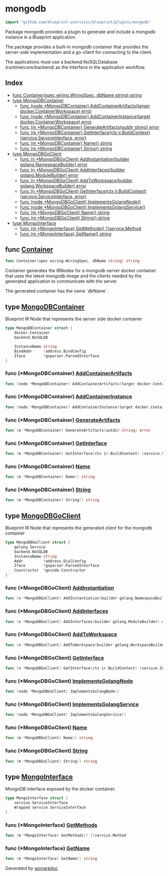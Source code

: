 <!-- Code generated by gomarkdoc. DO NOT EDIT -->

# mongodb

```go
import "github.com/blueprint-uservices/blueprint/plugins/mongodb"
```

Package mongodb provides a plugin to generate and include a mongodb instance in a Blueprint application.

The package provides a built\-in mongodb container that provides the server\-side implementation and a go\-client for connecting to the client.

The applications must use a backend.NoSQLDatabase \(runtime/core/backend\) as the interface in the application workflow.

## Index

- [func Container\(spec wiring.WiringSpec, dbName string\) string](<#Container>)
- [type MongoDBContainer](<#MongoDBContainer>)
  - [func \(node \*MongoDBContainer\) AddContainerArtifacts\(targer docker.ContainerWorkspace\) error](<#MongoDBContainer.AddContainerArtifacts>)
  - [func \(node \*MongoDBContainer\) AddContainerInstance\(target docker.ContainerWorkspace\) error](<#MongoDBContainer.AddContainerInstance>)
  - [func \(m \*MongoDBContainer\) GenerateArtifacts\(outdir string\) error](<#MongoDBContainer.GenerateArtifacts>)
  - [func \(m \*MongoDBContainer\) GetInterface\(ctx ir.BuildContext\) \(service.ServiceInterface, error\)](<#MongoDBContainer.GetInterface>)
  - [func \(m \*MongoDBContainer\) Name\(\) string](<#MongoDBContainer.Name>)
  - [func \(m \*MongoDBContainer\) String\(\) string](<#MongoDBContainer.String>)
- [type MongoDBGoClient](<#MongoDBGoClient>)
  - [func \(n \*MongoDBGoClient\) AddInstantiation\(builder golang.NamespaceBuilder\) error](<#MongoDBGoClient.AddInstantiation>)
  - [func \(n \*MongoDBGoClient\) AddInterfaces\(builder golang.ModuleBuilder\) error](<#MongoDBGoClient.AddInterfaces>)
  - [func \(n \*MongoDBGoClient\) AddToWorkspace\(builder golang.WorkspaceBuilder\) error](<#MongoDBGoClient.AddToWorkspace>)
  - [func \(n \*MongoDBGoClient\) GetInterface\(ctx ir.BuildContext\) \(service.ServiceInterface, error\)](<#MongoDBGoClient.GetInterface>)
  - [func \(node \*MongoDBGoClient\) ImplementsGolangNode\(\)](<#MongoDBGoClient.ImplementsGolangNode>)
  - [func \(node \*MongoDBGoClient\) ImplementsGolangService\(\)](<#MongoDBGoClient.ImplementsGolangService>)
  - [func \(m \*MongoDBGoClient\) Name\(\) string](<#MongoDBGoClient.Name>)
  - [func \(m \*MongoDBGoClient\) String\(\) string](<#MongoDBGoClient.String>)
- [type MongoInterface](<#MongoInterface>)
  - [func \(m \*MongoInterface\) GetMethods\(\) \[\]service.Method](<#MongoInterface.GetMethods>)
  - [func \(m \*MongoInterface\) GetName\(\) string](<#MongoInterface.GetName>)


<a name="Container"></a>
## func [Container](<https://gitlab.mpi-sws.org/cld/blueprint2/blueprint/blob/main/plugins/mongodb/wiring.go#L21>)

```go
func Container(spec wiring.WiringSpec, dbName string) string
```

Container generates the IRNodes for a mongodb server docker container that uses the latest mongodb image and the clients needed by the generated application to communicate with the server.

The generated container has the name \`dbName\`.

<a name="MongoDBContainer"></a>
## type [MongoDBContainer](<https://gitlab.mpi-sws.org/cld/blueprint2/blueprint/blob/main/plugins/mongodb/ir_mongo_container.go#L14-L21>)

Blueprint IR Node that represents the server side docker container

```go
type MongoDBContainer struct {
    docker.Container
    backend.NoSQLDB

    InstanceName string
    BindAddr     *address.BindConfig
    Iface        *goparser.ParsedInterface
}
```

<a name="MongoDBContainer.AddContainerArtifacts"></a>
### func \(\*MongoDBContainer\) [AddContainerArtifacts](<https://gitlab.mpi-sws.org/cld/blueprint2/blueprint/blob/main/plugins/mongodb/ir_mongo_container.go#L80>)

```go
func (node *MongoDBContainer) AddContainerArtifacts(targer docker.ContainerWorkspace) error
```



<a name="MongoDBContainer.AddContainerInstance"></a>
### func \(\*MongoDBContainer\) [AddContainerInstance](<https://gitlab.mpi-sws.org/cld/blueprint2/blueprint/blob/main/plugins/mongodb/ir_mongo_container.go#L84>)

```go
func (node *MongoDBContainer) AddContainerInstance(target docker.ContainerWorkspace) error
```



<a name="MongoDBContainer.GenerateArtifacts"></a>
### func \(\*MongoDBContainer\) [GenerateArtifacts](<https://gitlab.mpi-sws.org/cld/blueprint2/blueprint/blob/main/plugins/mongodb/ir_mongo_container.go#L76>)

```go
func (m *MongoDBContainer) GenerateArtifacts(outdir string) error
```



<a name="MongoDBContainer.GetInterface"></a>
### func \(\*MongoDBContainer\) [GetInterface](<https://gitlab.mpi-sws.org/cld/blueprint2/blueprint/blob/main/plugins/mongodb/ir_mongo_container.go#L71>)

```go
func (m *MongoDBContainer) GetInterface(ctx ir.BuildContext) (service.ServiceInterface, error)
```



<a name="MongoDBContainer.Name"></a>
### func \(\*MongoDBContainer\) [Name](<https://gitlab.mpi-sws.org/cld/blueprint2/blueprint/blob/main/plugins/mongodb/ir_mongo_container.go#L67>)

```go
func (m *MongoDBContainer) Name() string
```



<a name="MongoDBContainer.String"></a>
### func \(\*MongoDBContainer\) [String](<https://gitlab.mpi-sws.org/cld/blueprint2/blueprint/blob/main/plugins/mongodb/ir_mongo_container.go#L63>)

```go
func (m *MongoDBContainer) String() string
```



<a name="MongoDBGoClient"></a>
## type [MongoDBGoClient](<https://gitlab.mpi-sws.org/cld/blueprint2/blueprint/blob/main/plugins/mongodb/ir_client.go#L18-L25>)

Blueprint IR Node that represents the generated client for the mongodb container

```go
type MongoDBGoClient struct {
    golang.Service
    backend.NoSQLDB
    InstanceName string
    Addr         *address.DialConfig
    Iface        *goparser.ParsedInterface
    Constructor  *gocode.Constructor
}
```

<a name="MongoDBGoClient.AddInstantiation"></a>
### func \(\*MongoDBGoClient\) [AddInstantiation](<https://gitlab.mpi-sws.org/cld/blueprint2/blueprint/blob/main/plugins/mongodb/ir_client.go#L78>)

```go
func (n *MongoDBGoClient) AddInstantiation(builder golang.NamespaceBuilder) error
```



<a name="MongoDBGoClient.AddInterfaces"></a>
### func \(\*MongoDBGoClient\) [AddInterfaces](<https://gitlab.mpi-sws.org/cld/blueprint2/blueprint/blob/main/plugins/mongodb/ir_client.go#L74>)

```go
func (n *MongoDBGoClient) AddInterfaces(builder golang.ModuleBuilder) error
```



<a name="MongoDBGoClient.AddToWorkspace"></a>
### func \(\*MongoDBGoClient\) [AddToWorkspace](<https://gitlab.mpi-sws.org/cld/blueprint2/blueprint/blob/main/plugins/mongodb/ir_client.go#L70>)

```go
func (n *MongoDBGoClient) AddToWorkspace(builder golang.WorkspaceBuilder) error
```



<a name="MongoDBGoClient.GetInterface"></a>
### func \(\*MongoDBGoClient\) [GetInterface](<https://gitlab.mpi-sws.org/cld/blueprint2/blueprint/blob/main/plugins/mongodb/ir_client.go#L66>)

```go
func (n *MongoDBGoClient) GetInterface(ctx ir.BuildContext) (service.ServiceInterface, error)
```



<a name="MongoDBGoClient.ImplementsGolangNode"></a>
### func \(\*MongoDBGoClient\) [ImplementsGolangNode](<https://gitlab.mpi-sws.org/cld/blueprint2/blueprint/blob/main/plugins/mongodb/ir_client.go#L88>)

```go
func (node *MongoDBGoClient) ImplementsGolangNode()
```



<a name="MongoDBGoClient.ImplementsGolangService"></a>
### func \(\*MongoDBGoClient\) [ImplementsGolangService](<https://gitlab.mpi-sws.org/cld/blueprint2/blueprint/blob/main/plugins/mongodb/ir_client.go#L89>)

```go
func (node *MongoDBGoClient) ImplementsGolangService()
```



<a name="MongoDBGoClient.Name"></a>
### func \(\*MongoDBGoClient\) [Name](<https://gitlab.mpi-sws.org/cld/blueprint2/blueprint/blob/main/plugins/mongodb/ir_client.go#L42>)

```go
func (m *MongoDBGoClient) Name() string
```



<a name="MongoDBGoClient.String"></a>
### func \(\*MongoDBGoClient\) [String](<https://gitlab.mpi-sws.org/cld/blueprint2/blueprint/blob/main/plugins/mongodb/ir_client.go#L38>)

```go
func (m *MongoDBGoClient) String() string
```



<a name="MongoInterface"></a>
## type [MongoInterface](<https://gitlab.mpi-sws.org/cld/blueprint2/blueprint/blob/main/plugins/mongodb/ir_mongo_container.go#L24-L27>)

MongoDB interface exposed by the docker container.

```go
type MongoInterface struct {
    service.ServiceInterface
    Wrapped service.ServiceInterface
}
```

<a name="MongoInterface.GetMethods"></a>
### func \(\*MongoInterface\) [GetMethods](<https://gitlab.mpi-sws.org/cld/blueprint2/blueprint/blob/main/plugins/mongodb/ir_mongo_container.go#L33>)

```go
func (m *MongoInterface) GetMethods() []service.Method
```



<a name="MongoInterface.GetName"></a>
### func \(\*MongoInterface\) [GetName](<https://gitlab.mpi-sws.org/cld/blueprint2/blueprint/blob/main/plugins/mongodb/ir_mongo_container.go#L29>)

```go
func (m *MongoInterface) GetName() string
```



Generated by [gomarkdoc](<https://github.com/princjef/gomarkdoc>)
